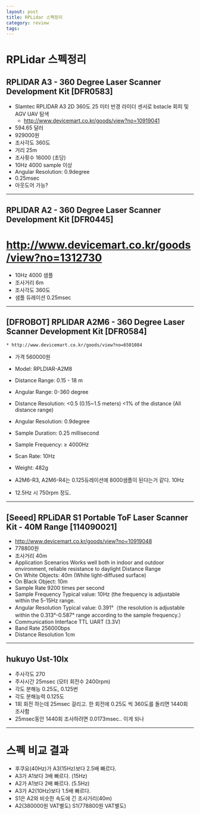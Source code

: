 ```yaml
---
layout: post
title: RPLidar 스펙정리
category: review
tags: 
---
```


# RPLidar 스펙정리

## RPLIDAR A3 - 360 Degree Laser Scanner Development Kit [DFR0583] 
* Slamtec RPLIDAR A3 2D 360도 25 미터 반경 라이더 센서로 bstacle 회피 및 AGV UAV 탐색
    * http://www.devicemart.co.kr/goods/view?no=10919041
* 594.65 달러
* 929000원
* 조사각도 360도
* 거리 25m
* 조사횟수 16000 (초당)
* 10Hz 4000 sample 이상
* Angular Resolution: 0.9degree
* 0.25msec
* 아웃도어 가능?

---

## RPLIDAR A2 - 360 Degree Laser Scanner Development Kit [DFR0445] 
# http://www.devicemart.co.kr/goods/view?no=1312730
* 10Hz 4000 샘플
* 조사거리 6m
* 조사각도 360도
* 샘플 듀레이션 0.25msec
  
---

## [DFROBOT] RPLIDAR A2M6 - 360 Degree Laser Scanner Development Kit [DFR0584] 
    * http://www.devicemart.co.kr/goods/view?no=6501084
* 가격 560000원
* Model: RPLDIAR-A2M8
* Distance Range: 0.15 - 18 m
* Angular Range: 0-360 degree
* Distance Resolution: <0.5 (0.15~1.5 meters)
              <1% of the distance (All distance range)
* Angular Resolution: 0.9degree
* Sample Duration: 0.25 millisecond
* Sample Frequency: ≥ 4000Hz
* Scan Rate: 10Hz
* Weight: 482g

* A2M6-R3, A2M6-R4는 0.125듀레이션에 8000샘플이 된다는거 같다. 10Hz
* 12.5Hz 시 750rpm 정도.

---

## [Seeed] RPLiDAR S1 Portable ToF Laser Scanner Kit - 40M Range [114090021] 
* http://www.devicemart.co.kr/goods/view?no=10919048
* 778800원
* 조사거리 40m
* Application Scenarios	Works well both in indoor and outdoor environment, reliable resistance to daylight Distance Range	
* On White Objects: 40m (White light-diffused surface)
* On Black Object: 10m
* Sample Rate	9200 times per second
* Sample Frequency	Typical value: 10Hz (the frequency is adjustable within the 5-15Hz range.
* Angular Resolution	Typical value: 0.391°（the resolution is adjustable within the 0.313°-0.587° range according to the sample frequency.）
* Communication Interface	TTL UART (3.3V)
* Band Rate	256000bps
* Distance Resolution	1cm

---

## hukuyo Ust-10lx 
* 주사각도 270
* 주사시간 25msec (모터 회전수 2400rpm)
* 각도 분해능 0.25도, 0.125번
* 각도 분해능력 0.125도
* 1회 회전 하는데 25msec 걸리고. 한 회전에 0.25도 씩 360도를 돌리면 1440회 조사함
* 25msec동안 1440회 조사하려면 0.0173msec.. 이게 되나

---

# 스펙 비교 결과
* 후쿠요(40Hz)가 A3(15Hz)보다 2.5배 빠르다.
* A3가 A1보다 3배 빠르다. (15Hz)
* A2가 A1보다 2배 빠르다. (5.5Hz)
* A3가 A2(10Hz)보다 1.5배 빠르다.
* S1은 A2와 비슷한 속도에 긴 조사거리(40m)
* A2(380000원 VAT별도) S1(778800원 VAT별도)